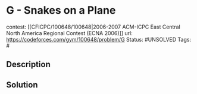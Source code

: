 # G - Snakes on a Plane

contest: [[CFICPC/100648/100648|2006-2007 ACM-ICPC East Central North America Regional Contest (ECNA 2006)]]
url: https://codeforces.com/gym/100648/problem/G
Status: #UNSOLVED
Tags: #

## Description

## Solution

